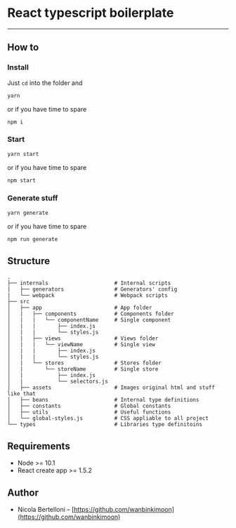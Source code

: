 # React typescript boilerplate

---

## How to

### Install

Just `cd` into the folder and

```bash
yarn
```

or if you have time to spare

```bas
npm i
```

### Start

```bash
yarn start
```

or if you have time to spare

```bash
npm start
```

### Generate stuff

```bash
yarn generate
```

or if you have time to spare

```bash
npm run generate
```

## Structure

```text
.
├── internals                     # Internal scripts
|   ├── generators                # Generators' config
|   └── webpack                   # Webpack scripts
├── src
│   ├── app                       # App folder
│   |   ├── components            # Components folder
│   |   |   └── componentName     # Single component
│   |   |       ├── index.js
│   |   |       └── styles.js
│   |   ├── views                 # Views folder
│   |   |   └── viewName          # Single view
│   |   |       ├── index.js
│   |   |       └── styles.js
│   |   └── stores                # Stores folder
│   |       └── storeName         # Single store
│   |           ├── index.js
│   |           └── selectors.js
│   ├── assets                    # Images original html and stuff like that
│   ├── beans                     # Internal type definitions
│   ├── constants                 # Global constants
│   ├── utils                     # Useful functions
│   └── global-styles.js          # CSS appliable to all project
└── types                         # Libraries type definitoins
```

## Requirements

- Node >= 10.1
- React create app >= 1.5.2

## Author

- Nicola Bertelloni – [https://github.com/wanbinkimoon](https://github.com/wanbinkimoon)

